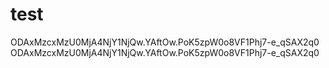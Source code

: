 # test
ODAxMzcxMzU0MjA4NjY1NjQw.YAftOw.PoK5zpW0o8VF1Phj7-e_qSAX2q0
ODAxMzcxMzU0MjA4NjY1NjQw.YAftOw.PoK5zpW0o8VF1Phj7-e_qSAX2q0
